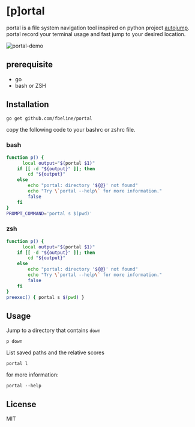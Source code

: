 # [p]ortal

portal is a file system navigation tool inspired on python project [autojump](https://github.com/wting/autojump).
portal record your terminal usage and fast jump to your desired location.

![portal-demo](https://user-images.githubusercontent.com/5730881/36635707-9abe098e-1998-11e8-970c-983e22e3289d.gif)

## prerequisite

- go
- bash or ZSH

## Installation

```
go get github.com/fbeline/portal
```
copy the following code to your bashrc or zshrc file.

### bash

```bash
function p() {
	  local output="$(portal $1)"
    if [[ -d "${output}" ]]; then
        cd "${output}"
    else
        echo "portal: directory '${@}' not found"
        echo "Try \`portal --help\` for more information."
        false
    fi
}
PROMPT_COMMAND='portal s $(pwd)'
```

### zsh

```bash
function p() {
	  local output="$(portal $1)"
    if [[ -d "${output}" ]]; then
        cd "${output}"
    else
        echo "portal: directory '${@}' not found"
        echo "Try \`portal --help\` for more information."
        false
    fi
}
preexec() { portal s $(pwd) }
```

## Usage

Jump to a directory that contains `down`

```
p down
```

List saved paths and the relative scores

```
portal l
```

for more information:

```
portal --help
```

## License
MIT

